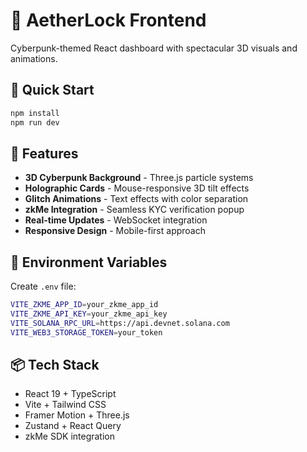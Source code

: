 # 🎨 AetherLock Frontend

Cyberpunk-themed React dashboard with spectacular 3D visuals and animations.

## 🚀 Quick Start

```bash
npm install
npm run dev
```

## 🎯 Features

- **3D Cyberpunk Background** - Three.js particle systems
- **Holographic Cards** - Mouse-responsive 3D tilt effects
- **Glitch Animations** - Text effects with color separation
- **zkMe Integration** - Seamless KYC verification popup
- **Real-time Updates** - WebSocket integration
- **Responsive Design** - Mobile-first approach

## 🔧 Environment Variables

Create `.env` file:
```bash
VITE_ZKME_APP_ID=your_zkme_app_id
VITE_ZKME_API_KEY=your_zkme_api_key
VITE_SOLANA_RPC_URL=https://api.devnet.solana.com
VITE_WEB3_STORAGE_TOKEN=your_token
```

## 📦 Tech Stack

- React 19 + TypeScript
- Vite + Tailwind CSS
- Framer Motion + Three.js
- Zustand + React Query
- zkMe SDK integration